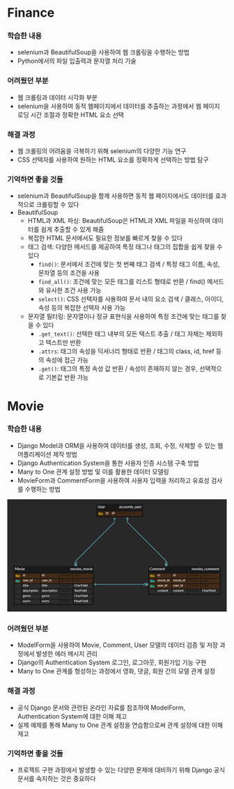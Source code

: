 # Finance

### 학습한 내용
- selenium과 BeautifulSoup을 사용하여 웹 크롤링을 수행하는 방법
- Python에서의 파일 입출력과 문자열 처리 기술

### 어려웠던 부분
- 웹 크롤링과 데이터 시각화 부분
- selenium을 사용하여 동적 웹페이지에서 데이터를 추출하는 과정에서 웹 페이지 로딩 시간 조절과 정확한 HTML 요소 선택

### 해결 과정
- 웹 크롤링의 어려움을 극복하기 위해 selenium의 다양한 기능 연구
- CSS 선택자를 사용하여 원하는 HTML 요소를 정확하게 선택하는 방법 탐구

### 기억하면 좋을 것들
- selenium과 BeautifulSoup을 함께 사용하면 동적 웹 페이지에서도 데이터를 효과적으로 크롤링할 수 있다
- BeautifulSoup
  - HTML과 XML 파싱: BeautifulSoup은 HTML과 XML 파일을 파싱하여 데이터를 쉽게 추출할 수 있게 해줌
  - 복잡한 HTML 문서에서도 필요한 정보를 빠르게 찾을 수 있다
  - 태그 검색: 다양한 메서드를 제공하여 특정 태그나 태그의 집합을 쉽게 찾을 수 있다
    - `find()`: 문서에서 조건에 맞는 첫 번째 태그 검색 / 특정 태그 이름, 속성, 문자열 등의 조건을 사용
    - `find_all()`: 조건에 맞는 모든 태그를 리스트 형태로 반환 / find() 메서드와 유사한 조건 사용 가능
    - `select()`: CSS 선택자를 사용하여 문서 내의 요소 검색 / 클래스, 아이디, 속성 등의 복잡한 선택자 사용 가능
  - 문자열 필터링: 문자열이나 정규 표현식을 사용하여 특정 조건에 맞는 태그를 찾을 수 있다
    - `.get_text()`: 선택한 태그 내부의 모든 텍스트 추출 / 태그 자체는 제외하고 텍스트만 반환
    - `.attrs`: 태그의 속성을 딕셔너리 형태로 반환 / 태그의 class, id, href 등의 속성에 접근 가능
    - `.get()`: 태그의 특정 속성 값 반환 / 속성이 존재하지 않는 경우, 선택적으로 기본값 반환 가능


# Movie

### 학습한 내용
- Django Model과 ORM을 사용하여 데이터를 생성, 조회, 수정, 삭제할 수 있는 웹 어플리케이션 제작 방법
- Django Authentication System을 통한 사용자 인증 시스템 구축 방법
- Many to One 관계 설정 방법 및 이를 활용한 데이터 모델링
- MovieForm과 CommentForm을 사용하여 사용자 입력을 처리하고 유효성 검사를 수행하는 방법

![model relation](model_relation.PNG "model relation")

### 어려웠던 부분
- ModelForm을 사용하여 Movie, Comment, User 모델의 데이터 검증 및 저장 과정에서 발생한 에러 메시지 관리
- Django의 Authentication System 로그인, 로그아웃, 회원가입 기능 구현
- Many to One 관계를 형성하는 과정에서 영화, 댓글, 회원 간의 모델 관계 설정

### 해결 과정
- 공식 Django 문서와 관련된 온라인 자료를 참조하여 ModelForm, Authentication System에 대한 이해 제고
- 실제 예제를 통해 Many to One 관계 설정을 연습함으로써 관계 설정에 대한 이해 제고

### 기억하면 좋을 것들
- 프로젝트 구현 과정에서 발생할 수 있는 다양한 문제에 대비하기 위해 Django 공식 문서를 숙지하는 것은 중요하다
